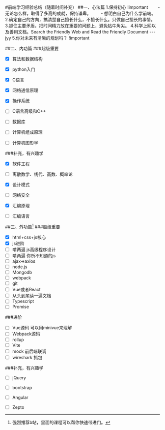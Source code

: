#前端学习经验总结（随着时间补充）
##一、心法篇
1.保持初心  !important
&ensp;&ensp;&ensp;&ensp;- 无论怎么样，取得了多高的成就，保持谦卑。
&ensp;&ensp;&ensp;&ensp;- 想明白自己为什么学前端。
2.确定自己的方向，搞清楚自己擅长什么，不擅长什么。只做自己擅长的事情。
3.抓住主要矛盾，把时间精力放在重要的问题上，避免钻牛角尖。
4.科学上网以及善用文档。Search the Friendly Web and Read the Friendly Document ---jyy
5.你对未来有清晰的规划吗？ !important

##二、内功篇
###超级重要
- [X] 算法和数据结构
- [X] python入门
- [X] C语言
- [X] 网络通信原理
- [X] 操作系统
- [ ] C语言高级和C++
- [ ] 数据库
- [ ] 计算机组成原理
- [ ] 计算机图形学


###补充，有兴趣学
- [X] 软件工程
- [ ] 离散数学、线代、高数、概率论
- [X] 设计模式
- [ ] 网络安全
- [X] 汇编原理
- [ ] 汇编语言


##三、外功篇[^1]
###超级重要
- [X] html+css+js核心
- [X] js进阶
- [ ] 啃两遍 js高级程序设计
- [ ] 啃两遍 你所不知道的js
- [ ] ajax->axios
- [ ] node.js
- [ ] Mongodb
- [ ] webpack
- [ ] git
- [ ] Vue或者React
- [ ] 从头到尾读一遍文档
- [ ] Typescript
- [ ] Promise

###进阶
- [ ] Vue源码 可以用minivue来理解
- [ ] Webpack源码
- [ ] rollup
- [ ] Vite
- [ ] mock 前后端联调
- [ ] wireshark 抓包

###补充，有兴趣学
- [ ] jQuery
- [ ] bootstrap
- [ ] Angular
- [ ] Zepto



[^1]:强烈推荐b站，里面的课程可以帮你快速带进门。


